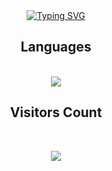 <div align="center">
<a href="https://git.io/typing-svg"><img src="https://readme-typing-svg.herokuapp.com?font=Bruno+Ace+SC&weight=600&size=32&pause=1000&color=00F7E6&random=false&width=700&height=100&lines=+++++++++++++++++Eu+sou+o+Thomas;++++++++Sou+Desenvolvedor+front-end;+++++++++++++++++++++I'm+Thomas;+++++++++++I'm+a+front-end+developer;++++++++++++++++++Yo+Soy+Thomas;+++++++++++soy+desarrollador+front-end" alt="Typing SVG" /></a>
</div>

<h2 align="center">Languages</h2>
<div align="center">
 <br>
    <img src="https://skillicons.dev/icons?i=html,angularjs,java,mysql" /></br>
</div>

<h2 align="center">Visitors Count</h2>
<br>
<p align="center"><img align="center" src="https://profile-counter.glitch.me/{ThomasBera}/count.svg" /></p> 
<br>

